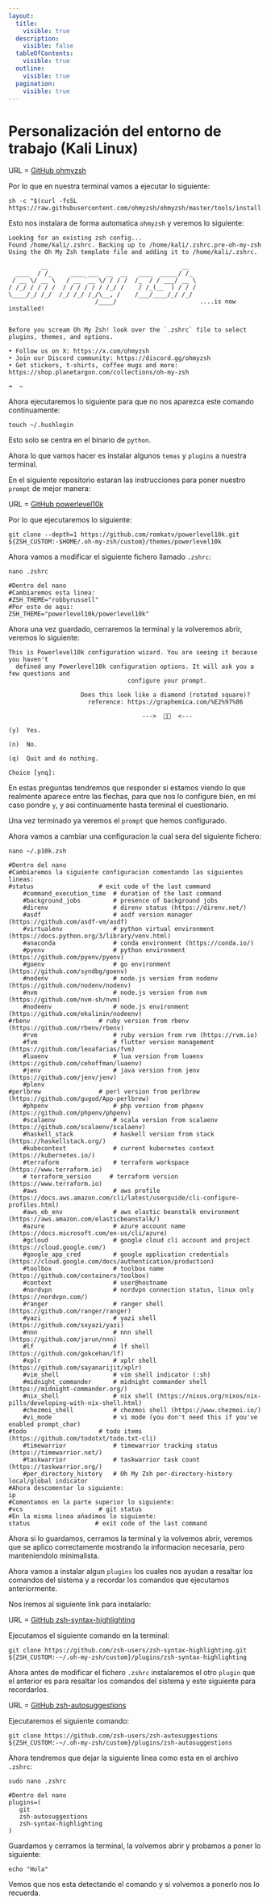 ```yaml
---
layout:
  title:
    visible: true
  description:
    visible: false
  tableOfContents:
    visible: true
  outline:
    visible: true
  pagination:
    visible: true
---
```


# Personalización del entorno de trabajo (Kali Linux)

URL = [GitHub ohmyzsh](https://github.com/ohmyzsh/ohmyzsh)

Por lo que en nuestra terminal vamos a ejecutar lo siguiente:

```shell
sh -c "$(curl -fsSL
https://raw.githubusercontent.com/ohmyzsh/ohmyzsh/master/tools/install.sh)"
```

Esto nos instalara de forma automatica `ohmyzsh` y veremos lo siguiente:

```
Looking for an existing zsh config...
Found /home/kali/.zshrc. Backing up to /home/kali/.zshrc.pre-oh-my-zsh
Using the Oh My Zsh template file and adding it to /home/kali/.zshrc.

         __                                     __   
  ____  / /_     ____ ___  __  __   ____  _____/ /_  
 / __ \/ __ \   / __ `__ \/ / / /  /_  / / ___/ __ \ 
/ /_/ / / / /  / / / / / / /_/ /    / /_(__  ) / / / 
\____/_/ /_/  /_/ /_/ /_/\__, /    /___/____/_/ /_/  
                        /____/                       ....is now installed!


Before you scream Oh My Zsh! look over the `.zshrc` file to select plugins, themes, and options.

• Follow us on X: https://x.com/ohmyzsh
• Join our Discord community: https://discord.gg/ohmyzsh
• Get stickers, t-shirts, coffee mugs and more: https://shop.planetargon.com/collections/oh-my-zsh

➜  ~ 
```

Ahora ejecutaremos lo siguiente para que no nos aparezca este comando continuamente:

```shell
touch ~/.hushlogin
```

Esto solo se centra en el binario de `python`.

Ahora lo que vamos hacer es instalar algunos `temas` y `plugins` a nuestra terminal.

En el siguiente repositorio estaran las instrucciones para poner nuestro `prompt` de mejor manera:

URL = [GitHub powerlevel10k](https://github.com/romkatv/powerlevel10k?tab=readme-ov-file#im-using-powerlevel9k-with-oh-my-zsh-how-do-i-migrate)

Por lo que ejecutaremos lo siguiente:

```shell
git clone --depth=1 https://github.com/romkatv/powerlevel10k.git ${ZSH_CUSTOM:-$HOME/.oh-my-zsh/custom}/themes/powerlevel10k
```

Ahora vamos a modificar el siguiente fichero llamado `.zshrc`:

```shell
nano .zshrc

#Dentro del nano
#Cambiaremos esta linea:
#ZSH_THEME="robbyrussell"
#Por esto de aqui:
ZSH_THEME="powerlevel10k/powerlevel10k"
```

Ahora una vez guardado, cerraremos la terminal y la volveremos abrir, veremos lo siguiente:

```
This is Powerlevel10k configuration wizard. You are seeing it because you haven't
  defined any Powerlevel10k configuration options. It will ask you a few questions and
                                 configure your prompt.

                    Does this look like a diamond (rotated square)?
                      reference: https://graphemica.com/%E2%97%86

                                     --->    <---

(y)  Yes.

(n)  No.

(q)  Quit and do nothing.

Choice [ynq]:
```

En estas preguntas tendremos que responder si estamos viendo lo que realmente aparece entre las flechas, para que nos lo configure bien, en mi caso pondre `y`, y asi continuamente hasta terminal el cuestionario.

Una vez terminado ya veremos el `prompt` que hemos configurado.

Ahora vamos a cambiar una configuracion la cual sera del siguiente fichero:

```shell
nano ~/.p10k.zsh

#Dentro del nano
#Cambiaremos la siguiente configuracion comentando las siguientes lineas:
#status                  # exit code of the last command
    #command_execution_time  # duration of the last command
    #background_jobs         # presence of background jobs
    #direnv                  # direnv status (https://direnv.net/)
    #asdf                    # asdf version manager (https://github.com/asdf-vm/asdf)
    #virtualenv              # python virtual environment (https://docs.python.org/3/library/venv.html)
    #anaconda                # conda environment (https://conda.io/)
    #pyenv                   # python environment (https://github.com/pyenv/pyenv)
    #goenv                   # go environment (https://github.com/syndbg/goenv)
    #nodenv                  # node.js version from nodenv (https://github.com/nodenv/nodenv)
    #nvm                     # node.js version from nvm (https://github.com/nvm-sh/nvm)
    #nodeenv                 # node.js environment (https://github.com/ekalinin/nodeenv)
#rbenv                   # ruby version from rbenv (https://github.com/rbenv/rbenv)
    #rvm                     # ruby version from rvm (https://rvm.io)
    #fvm                     # flutter version management (https://github.com/leoafarias/fvm)
    #luaenv                  # lua version from luaenv (https://github.com/cehoffman/luaenv)
    #jenv                    # java version from jenv (https://github.com/jenv/jenv)
    #plenv
#perlbrew                # perl version from perlbrew (https://github.com/gugod/App-perlbrew)
    #phpenv                  # php version from phpenv (https://github.com/phpenv/phpenv)
    #scalaenv                # scala version from scalaenv (https://github.com/scalaenv/scalaenv)
    #haskell_stack           # haskell version from stack (https://haskellstack.org/)
    #kubecontext             # current kubernetes context (https://kubernetes.io/)
    #terraform               # terraform workspace (https://www.terraform.io)
    # terraform_version     # terraform version (https://www.terraform.io)
    #aws                     # aws profile (https://docs.aws.amazon.com/cli/latest/userguide/cli-configure-profiles.html)
    #aws_eb_env              # aws elastic beanstalk environment (https://aws.amazon.com/elasticbeanstalk/)
    #azure                   # azure account name (https://docs.microsoft.com/en-us/cli/azure)
    #gcloud                  # google cloud cli account and project (https://cloud.google.com/)
    #google_app_cred         # google application credentials (https://cloud.google.com/docs/authentication/production)
    #toolbox                 # toolbox name (https://github.com/containers/toolbox)
    #context                 # user@hostname
    #nordvpn                 # nordvpn connection status, linux only (https://nordvpn.com/)
    #ranger                  # ranger shell (https://github.com/ranger/ranger)
    #yazi                    # yazi shell (https://github.com/sxyazi/yazi)
    #nnn                     # nnn shell (https://github.com/jarun/nnn)
    #lf                      # lf shell (https://github.com/gokcehan/lf)
    #xplr                    # xplr shell (https://github.com/sayanarijit/xplr)
    #vim_shell               # vim shell indicator (:sh)
    #midnight_commander      # midnight commander shell (https://midnight-commander.org/)
    #nix_shell               # nix shell (https://nixos.org/nixos/nix-pills/developing-with-nix-shell.html)
    #chezmoi_shell           # chezmoi shell (https://www.chezmoi.io/)
    #vi_mode                 # vi mode (you don't need this if you've enabled prompt_char)
#todo                    # todo items (https://github.com/todotxt/todo.txt-cli)
    #timewarrior             # timewarrior tracking status (https://timewarrior.net/)
    #taskwarrior             # taskwarrior task count (https://taskwarrior.org/)
    #per_directory_history   # Oh My Zsh per-directory-history local/global indicator
#Ahora descomentar lo siguiente:
ip
#Comentamos en la parte superior lo siguiente:
#vcs                     # git status
#En la misma linea añadimos lo siguiente:
status                  # exit code of the last command
```

Ahora si lo guardamos, cerramos la terminal y la volvemos abrir, veremos que se aplico correctamente mostrando la informacion necesaria, pero manteniendolo minimalista.

Ahora vamos a instalar algun `plugins` los cuales nos ayudan a resaltar los comandos del sistema y a recordar los comandos que ejecutamos anteriormente.

Nos iremos al siguiente link para instalarlo:

URL = [GitHub zsh-syntax-highlighting](https://github.com/zsh-users/zsh-syntax-highlighting/blob/master/INSTALL.md)

Ejecutamos el siguiente comando en la terminal:

```shell
git clone https://github.com/zsh-users/zsh-syntax-highlighting.git ${ZSH_CUSTOM:-~/.oh-my-zsh/custom}/plugins/zsh-syntax-highlighting
```

Ahora antes de modificar el fichero `.zshrc` instalaremos el otro `plugin` que el anterior es para resaltar los comandos del sistema y este siguiente para recordarlos.

URL = [GitHub zsh-autosuggestions](https://github.com/zsh-users/zsh-autosuggestions/blob/master/INSTALL.md)

Ejecutaremos el siguiente comando:

```shell
git clone https://github.com/zsh-users/zsh-autosuggestions ${ZSH_CUSTOM:-~/.oh-my-zsh/custom}/plugins/zsh-autosuggestions
```

Ahora tendremos que dejar la siguiente linea como esta en el archivo `.zshrc`:

```shell
sudo nano .zshrc

#Dentro del nano
plugins=(
   git
   zsh-autosuggestions
   zsh-syntax-highlighting
)
```

Guardamos y cerramos la terminal, la volvemos abrir y probamos a poner lo siguiente:

```shell
echo "Hola"
```

Vemos que nos esta detectando el comando y si volvemos a ponerlo nos lo recuerda.
